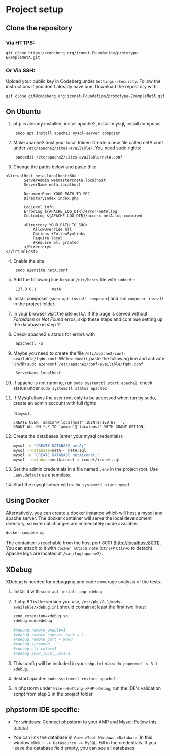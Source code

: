 # Project setup

## Clone the repository

### Via HTTPS:

    git clone https://codeberg.org/iconet-Foundation/prototype-ExampleNetA.git

### Or Via SSH:

Upload your public key in Codeberg under `Settings->Security`. Follow the instructions if you don't already have one.
Download the repository with:

    git clone git@codeberg.org:iconet-Foundation/prototype-ExampleNetA.git

## On Ubuntu

1. php is already installed, install apache2, install mysql, install composer

        sudo apt install apache2 mysql-server composer

2. Make apache2 host your local folder: Create a new file called netA.conf under `/etc/apache2/sites-available/`. You
   need sudo rights:

        sudoedit /etc/apache2/sites-available/netA.conf

3. Change the paths below and paste this:

```apacheconf
<VirtualHost neta.localhost:80>
        ServerAdmin webmaster@neta.localhost
        ServerName neta.localhost

        DocumentRoot YOUR_PATH_TO_SRC
        DirectoryIndex index.php

        LogLevel info
        ErrorLog ${APACHE_LOG_DIR}/error-netA.log
        CustomLog ${APACHE_LOG_DIR}/access-netA.log combined

        <Directory YOUR_PATH_TO_SRC>
            AllowOverride All
            Options +FollowSymLinks
            Require local
            #Require all granted
        </Directory>
</VirtualHost>
```

4. Enable the site

        sudo a2ensite netA.conf


5. Add the following line to your `/etc/hosts` file with `sudoedit`

        127.0.0.1       netA

6. Install composer (`sudo apt install composer`) and run `composer install` in the project folder.


7. In your browser visit the site `netA/`. If the page is served without _Forbidden_ or _Not Found_ erros, skip these steps and continue setting up the database in step 11.

8. Check apache2's status for errors with

        apachectl -S


9. Maybe you need to create the file `/etc/apache2/conf-available/fqdn.conf`. With `sudoedit` paste the following line and activate it with `sudo a2enconf /etc/apache2/conf-available/fqdn.conf`

        ServerName localhost


10. If apache is not running, run `sudo systemctl start apache2`, check status under `sudo systemctl status apache2`


11. If Mysql allows the user root only to be accessed when run by sudo, create an admin account with full rights

    In `mysql`:

    ```mysql
    CREATE USER 'admin'@'localhost' IDENTIFIED BY '';
    GRANT ALL ON *.* TO 'admin'@'localhost' WITH GRANT OPTION;
    ```

12. Create the databases (enter your mysql credentials):
    ``` bash
    mysql -e "CREATE DATABASE netA;"
    mysql --database=netA < netA.sql
    mysql -e "CREATE DATABASE netAiconet;"
    mysql --database=netAiconet < iconet/iconet.sql
    ```

13. Set the admin credentials in a file named `.env` in the project root. Use `.env.default` as a template.



14. Start the mysql server with `sudo systemctl start mysql`

## Using Docker

Alternatively, you can create a docker instance which will host a mysql and apache server.
The docker container will serve the local development directory, so external changes are immediately made available.

```bash
docker-compose up
```

The container is reachable from the host port 8001 ([http://localhost:8001](http://localhost:8001)). You can attach to
it with `docker attach netA` (`Ctrl+P` `Ctlr+Q` to detach). Apache logs are located at `/var/log/apache2/`.


## XDebug

XDebug is needed for debugging and code coverage analysis of the tests.
1. Install it with `sudo apt install php-xdebug`
2. If php 8.1 is the version you use, `/etc/php/8.1/mods-available/xdebug.ini` should contain at least the first two lines:

    ```apache
    zend_extension=xdebug.so
    xdebug.mode=debug

    #xdebug.remote_enable=1
    #xdebug.remote_connect_back = 1
    #xdebug.remote_port = 9000
    #xdebug.scream=0 
    #xdebug.cli_color=1
    #xdebug.show_local_vars=1
    ```

3. This config will be included in your `php.ini` via `sudo phpenmod -v 8.1 xdebug`.
4. Restart apache: `sudo systemctl restart apache2`
5. In phpstorm under `File->Setting->PHP->Debug`, run the IDE's validation script from step 2 in the project folder.






## phpstorm IDE specific:

- For windows: Connect phpstorm to your AMP and
  Mysql: [Follow this tutorial](https://www.jetbrains.com/help/phpstorm/installing-an-amp-package.html)

- You can link the database in `View->Tool Windows->Database`. In this window click `+ -> Datasource -> MySQL`. Fill in the credentials. If you leave the database field empty, you can see all databases.

